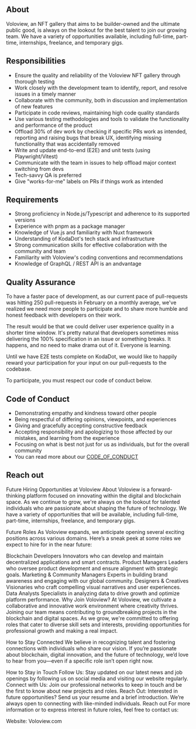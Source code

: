 
## About

Voloview, an NFT gallery that aims to be builder-owned and the ultimate public good, is always on the lookout for the best talent to join our growing team. We have a variety of opportunities available, including full-time, part-time, internships, freelance, and temporary gigs.

## Responsibilities

- Ensure the quality and reliability of the Voloview NFT gallery through thorough testing
- Work closely with the development team to identify, report, and resolve issues in a timely manner
- Collaborate with the community, both in discussion and implementation of new features
- Participate in code reviews, maintaining high code quality standards
- Use various testing methodologies and tools to validate the functionality and performance of the product
- Offload 30% of dev work by checking if specific PRs work as intended, reporting and raising bugs that break UX, identifying missing functionality that was accidentally removed
- Write and update end-to-end (E2E) and unit tests (using Playwright/Vitest)
- Communicate with the team in issues to help offload major context switching from devs
- Tech-savvy QA is preferred
- Give "works-for-me" labels on PRs if things work as intended

## Requirements

- Strong proficiency in Node.js/Typescript and adherence to its supported versions
- Experience with pnpm as a package manager
- Knowledge of Vue.js and familiarity with Nuxt framework
- Understanding of KodaDot's tech stack and infrastructure
- Strong communication skills for effective collaboration with the community and team
- Familiarity with Voloview's coding conventions and recommendations
- Knowledge of GraphQL / REST API is an andvantage

## Quality Assurance

To have a faster pace of development, as our current pace of pull-requests was hitting 250 pull-requests in February on a monthly average, we've realized we need more people to participate and to share more humble and honest feedback with developers on their work.

The result would be that we could deliver user experience quality in a shorter time window. It's pretty natural that developers sometimes miss delivering the 100% specification in an issue or something breaks. It happens, and no need to make drama out of it. Everyone is learning.

Until we have E2E tests complete on KodaDot, we would like to happily reward your participation for your input on our pull-requests to the codebase.

To participate, you must respect our code of conduct below.

## Code of Conduct

- Demonstrating empathy and kindness toward other people
- Being respectful of differing opinions, viewpoints, and experiences
- Giving and gracefully accepting constructive feedback
- Accepting responsibility and apologizing to those affected by our mistakes, and learning from the experience
- Focusing on what is best not just for us as individuals, but for the overall community
- You can read more about our [CODE_OF_CONDUCT](https://github.com/wlplease/nft-gallery/blob/main/CODE_OF_CONDUCT.md)


## Reach out

Future Hiring Opportunities at Voloview
About
Voloview is a forward-thinking platform focused on innovating within the digital and blockchain space. As we continue to grow, we're always on the lookout for talented individuals who are passionate about shaping the future of technology. We have a variety of opportunities that will be available, including full-time, part-time, internships, freelance, and temporary gigs.

Future Roles
As Voloview expands, we anticipate opening several exciting positions across various domains. Here’s a sneak peek at some roles we expect to hire for in the near future:

Blockchain Developers
Innovators who can develop and maintain decentralized applications and smart contracts.
Product Managers
Leaders who oversee product development and ensure alignment with strategic goals.
Marketing & Community Managers
Experts in building brand awareness and engaging with our global community.
Designers & Creatives
Visionaries who craft compelling visual narratives and user experiences.
Data Analysts
Specialists in analyzing data to drive growth and optimize platform performance.
Why Join Voloview?
At Voloview, we cultivate a collaborative and innovative work environment where creativity thrives. Joining our team means contributing to groundbreaking projects in the blockchain and digital spaces. As we grow, we're committed to offering roles that cater to diverse skill sets and interests, providing opportunities for professional growth and making a real impact.

How to Stay Connected
We believe in recognizing talent and fostering connections with individuals who share our vision. If you’re passionate about blockchain, digital innovation, and the future of technology, we’d love to hear from you—even if a specific role isn’t open right now.

How to Stay in Touch
Follow Us: Stay updated on our latest news and job openings by following us on social media and visiting our website regularly.
Connect with Us: Join our professional networks to keep in touch and be the first to know about new projects and roles.
Reach Out: Interested in future opportunities? Send us your resume and a brief introduction. We’re always open to connecting with like-minded individuals.
Reach out
For more information or to express interest in future roles, feel free to contact us:

Website: Voloview.com
